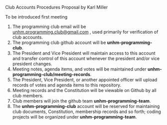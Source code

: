 Club Accounts Procedures Proposal by Karl Miller

To be introduced first meeting

1. The programming club email will be unhm.programming.club@gmail.com , used primarily for verification of club accounts.
1. The programming club github account will be **unhm-programming-club**.
1. The President and Vice President will maintain access to this account and transfer control of this account whenever the president and/or vice president changes.
1. Meeting notes, agenda items, and votes will be maintained under **unhm-programming-club/meeting-records**.
1. The President, Vice President, or another appointed officer will upload records of votes and agenda items to this repository.
1. Meeting records and the Constitution will be viewable on Github by all club members.
1. Club members will join the github team **unhm-programming-team**.
1. The **unhm-programming-club** account will be reserved for maintaining club documents, Constitution, membership records and so forth; coding projects will be organized under **unhm-programming-team**.

